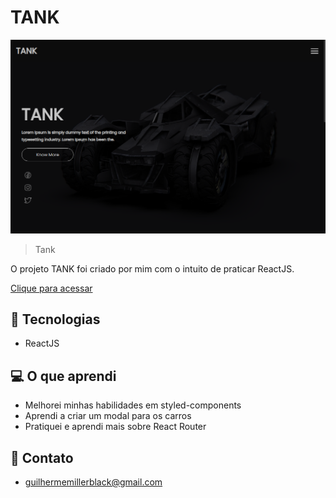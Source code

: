 # TANK

![preview](./preview.png)

> Tank

O projeto TANK foi criado por mim com o intuito de praticar ReactJS.

[Clique para acessar](https://guimiiller.github.io/tank_react/)


## 🚀 Tecnologias

- ReactJS


## 💻 O que aprendi

- Melhorei minhas habilidades em styled-components
- Aprendi a criar um modal para os carros
- Pratiquei e aprendi mais sobre React Router

## 📨 Contato

- guilhermemillerblack@gmail.com